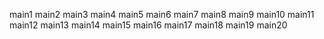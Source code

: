 main1
main2
main3
main4
main5
main6
main7
main8
main9
main10
main11
main12
main13
main14
main15
main16
main17
main18
main19
main20
